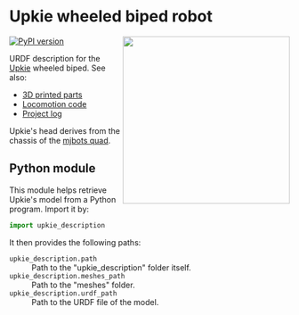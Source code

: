 # Upkie wheeled biped robot

<img src="https://user-images.githubusercontent.com/1189580/169594012-2d685579-2b66-4470-9def-57bd0656b420.png" align="right" width="300">

[![PyPI version](https://img.shields.io/pypi/v/upkie_description)](https://pypi.org/project/upkie_description/)

URDF description for the [Upkie](https://hackaday.io/project/185729-upkie-wheeled-biped-robot) wheeled biped. See also:

- [3D printed parts](https://www.printables.com/model/127831-upkie-wheeled-biped-robot)
- [Locomotion code](https://github.com/tasts-robots/upkie_locomotion)
- [Project log](https://hackaday.io/project/185729/logs)

Upkie's head derives from the chassis of the [mjbots quad](https://github.com/mjbots/quad).

## Python module

This module helps retrieve Upkie's model from a Python program. Import it by:

```python
import upkie_description
```

It then provides the following paths:

<dl>
    <dt>
        <code>upkie_description.path</code>
    </dt>
    <dd>
        Path to the "upkie_description" folder itself.
    </dd>
    <dt>
        <code>upkie_description.meshes_path</code>
    </dt>
    <dd>
        Path to the "meshes" folder.
    </dd>
    <dt>
        <code>upkie_description.urdf_path</code>
    </dt>
    <dd>
        Path to the URDF file of the model.
    </dd>
</dl>
